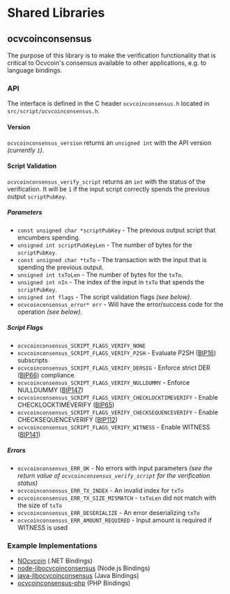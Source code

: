 Shared Libraries
================

## ocvcoinconsensus

The purpose of this library is to make the verification functionality that is critical to Ocvcoin's consensus available to other applications, e.g. to language bindings.

### API

The interface is defined in the C header `ocvcoinconsensus.h` located in `src/script/ocvcoinconsensus.h`.

#### Version

`ocvcoinconsensus_version` returns an `unsigned int` with the API version *(currently `1`)*.

#### Script Validation

`ocvcoinconsensus_verify_script` returns an `int` with the status of the verification. It will be `1` if the input script correctly spends the previous output `scriptPubKey`.

##### Parameters
- `const unsigned char *scriptPubKey` - The previous output script that encumbers spending.
- `unsigned int scriptPubKeyLen` - The number of bytes for the `scriptPubKey`.
- `const unsigned char *txTo` - The transaction with the input that is spending the previous output.
- `unsigned int txToLen` - The number of bytes for the `txTo`.
- `unsigned int nIn` - The index of the input in `txTo` that spends the `scriptPubKey`.
- `unsigned int flags` - The script validation flags *(see below)*.
- `ocvcoinconsensus_error* err` - Will have the error/success code for the operation *(see below)*.

##### Script Flags
- `ocvcoinconsensus_SCRIPT_FLAGS_VERIFY_NONE`
- `ocvcoinconsensus_SCRIPT_FLAGS_VERIFY_P2SH` - Evaluate P2SH ([BIP16](https://github.com/ocvcoin/bips/blob/master/bip-0016.mediawiki)) subscripts
- `ocvcoinconsensus_SCRIPT_FLAGS_VERIFY_DERSIG` - Enforce strict DER ([BIP66](https://github.com/ocvcoin/bips/blob/master/bip-0066.mediawiki)) compliance
- `ocvcoinconsensus_SCRIPT_FLAGS_VERIFY_NULLDUMMY` - Enforce NULLDUMMY ([BIP147](https://github.com/ocvcoin/bips/blob/master/bip-0147.mediawiki))
- `ocvcoinconsensus_SCRIPT_FLAGS_VERIFY_CHECKLOCKTIMEVERIFY` - Enable CHECKLOCKTIMEVERIFY ([BIP65](https://github.com/ocvcoin/bips/blob/master/bip-0065.mediawiki))
- `ocvcoinconsensus_SCRIPT_FLAGS_VERIFY_CHECKSEQUENCEVERIFY` - Enable CHECKSEQUENCEVERIFY ([BIP112](https://github.com/ocvcoin/bips/blob/master/bip-0112.mediawiki))
- `ocvcoinconsensus_SCRIPT_FLAGS_VERIFY_WITNESS` - Enable WITNESS ([BIP141](https://github.com/ocvcoin/bips/blob/master/bip-0141.mediawiki))

##### Errors
- `ocvcoinconsensus_ERR_OK` - No errors with input parameters *(see the return value of `ocvcoinconsensus_verify_script` for the verification status)*
- `ocvcoinconsensus_ERR_TX_INDEX` - An invalid index for `txTo`
- `ocvcoinconsensus_ERR_TX_SIZE_MISMATCH` - `txToLen` did not match with the size of `txTo`
- `ocvcoinconsensus_ERR_DESERIALIZE` - An error deserializing `txTo`
- `ocvcoinconsensus_ERR_AMOUNT_REQUIRED` - Input amount is required if WITNESS is used

### Example Implementations
- [NOcvcoin](https://github.com/NicolasDorier/NOcvcoin/blob/master/NOcvcoin/Script.cs#L814) (.NET Bindings)
- [node-libocvcoinconsensus](https://github.com/bitpay/node-libocvcoinconsensus) (Node.js Bindings)
- [java-libocvcoinconsensus](https://github.com/dexX7/java-libocvcoinconsensus) (Java Bindings)
- [ocvcoinconsensus-php](https://github.com/Bit-Wasp/ocvcoinconsensus-php) (PHP Bindings)
